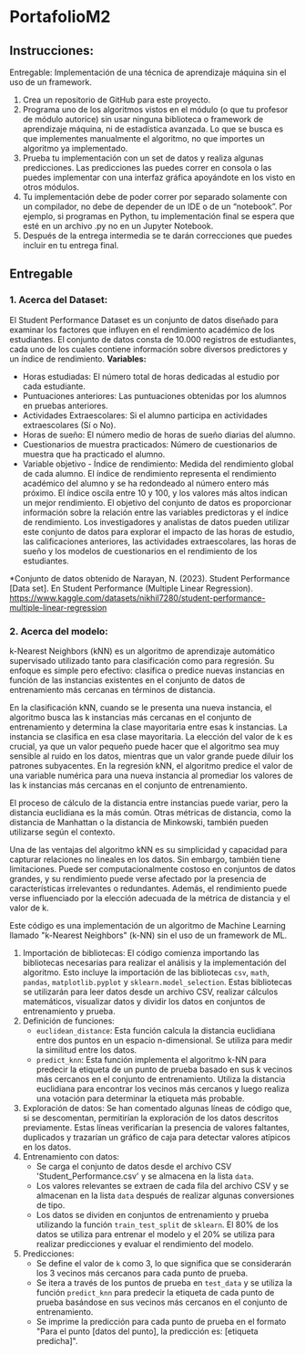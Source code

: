 # PortafolioM2

## Instrucciones:
Entregable: Implementación de una técnica de aprendizaje máquina sin el uso de un framework.

1. Crea un repositorio de GitHub para este proyecto.
2. Programa uno de los algoritmos vistos en el módulo (o que tu profesor de módulo autorice) sin usar ninguna biblioteca o framework de aprendizaje máquina, ni de estadística avanzada. Lo que se busca es que implementes manualmente el algoritmo, no que importes un algoritmo ya implementado. 
3. Prueba tu implementación con un set de datos y realiza algunas predicciones. Las predicciones las puedes correr en consola o las puedes implementar con una interfaz gráfica apoyándote en los visto en otros módulos.
4. Tu implementación debe de poder correr por separado solamente con un compilador, no debe de depender de un IDE o de un “notebook”. Por ejemplo, si programas en Python, tu implementación final se espera que esté en un archivo .py no en un Jupyter Notebook.
5. Después de la entrega intermedia se te darán correcciones que puedes incluir en tu entrega final.

## Entregable
### 1. Acerca del Dataset:
El Student Performance Dataset es un conjunto de datos diseñado para examinar los factores que influyen en el rendimiento académico de los estudiantes. El conjunto de datos consta de 10.000 registros de estudiantes, cada uno de los cuales contiene información sobre diversos predictores y un índice de rendimiento.
**Variables:**
*  Horas estudiadas: El número total de horas dedicadas al estudio por cada estudiante.
*  Puntuaciones anteriores: Las puntuaciones obtenidas por los alumnos en pruebas anteriores.
*  Actividades Extraescolares: Si el alumno participa en actividades extraescolares (Sí o No).
*  Horas de sueño: El número medio de horas de sueño diarias del alumno.
*  Cuestionarios de muestra practicados: Número de cuestionarios de muestra que ha practicado el alumno.
*  Variable objetivo - Índice de rendimiento: Medida del rendimiento global de cada alumno. El índice de rendimiento representa el rendimiento académico del alumno y se ha redondeado al número entero más próximo. El índice oscila entre 10 y 100, y los valores más altos indican un mejor rendimiento.
El objetivo del conjunto de datos es proporcionar información sobre la relación entre las variables predictoras y el índice de rendimiento. Los investigadores y analistas de datos pueden utilizar este conjunto de datos para explorar el impacto de las horas de estudio, las calificaciones anteriores, las actividades extraescolares, las horas de sueño y los modelos de cuestionarios en el rendimiento de los estudiantes.

*Conjunto de datos obtenido de Narayan, N. (2023). Student Performance [Data set]. En Student Performance (Multiple Linear Regression). https://www.kaggle.com/datasets/nikhil7280/student-performance-multiple-linear-regression

### 2. Acerca del modelo:
k-Nearest Neighbors (kNN) es un algoritmo de aprendizaje automático supervisado utilizado tanto para clasificación como para regresión. Su enfoque es simple pero efectivo: clasifica o predice nuevas instancias en función de las instancias existentes en el conjunto de datos de entrenamiento más cercanas en términos de distancia.

En la clasificación kNN, cuando se le presenta una nueva instancia, el algoritmo busca las k instancias más cercanas en el conjunto de entrenamiento y determina la clase mayoritaria entre esas k instancias. La instancia se clasifica en esa clase mayoritaria. La elección del valor de k es crucial, ya que un valor pequeño puede hacer que el algoritmo sea muy sensible al ruido en los datos, mientras que un valor grande puede diluir los patrones subyacentes. En la regresión kNN, el algoritmo predice el valor de una variable numérica para una nueva instancia al promediar los valores de las k instancias más cercanas en el conjunto de entrenamiento.

El proceso de cálculo de la distancia entre instancias puede variar, pero la distancia euclidiana es la más común. Otras métricas de distancia, como la distancia de Manhattan o la distancia de Minkowski, también pueden utilizarse según el contexto.

Una de las ventajas del algoritmo kNN es su simplicidad y capacidad para capturar relaciones no lineales en los datos. Sin embargo, también tiene limitaciones. Puede ser computacionalmente costoso en conjuntos de datos grandes, y su rendimiento puede verse afectado por la presencia de características irrelevantes o redundantes. Además, el rendimiento puede verse influenciado por la elección adecuada de la métrica de distancia y el valor de k.

Este código es una implementación de un algoritmo de Machine Learning llamado "k-Nearest Neighbors" (k-NN) sin el uso de un framework de ML.
1. Importación de bibliotecas: El código comienza importando las bibliotecas necesarias para realizar el análisis y la implementación del algoritmo. Esto incluye la importación de las bibliotecas `csv`, `math`, `pandas`, `matplotlib.pyplot` y `sklearn.model_selection`. Estas bibliotecas se utilizarán para leer datos desde un archivo CSV, realizar cálculos matemáticos, visualizar datos y dividir los datos en conjuntos de entrenamiento y prueba.
2. Definición de funciones:
   - `euclidean_distance`: Esta función calcula la distancia euclidiana entre dos puntos en un espacio n-dimensional. Se utiliza para medir la similitud entre los datos.
   - `predict_knn`: Esta función implementa el algoritmo k-NN para predecir la etiqueta de un punto de prueba basado en sus k vecinos más cercanos en el conjunto de entrenamiento. Utiliza la distancia euclidiana para encontrar los vecinos más cercanos y luego realiza una votación para determinar la etiqueta más probable.
3. Exploración de datos: Se han comentado algunas líneas de código que, si se descomentan, permitirían la exploración de los datos descritos previamente. Estas líneas verificarían la presencia de valores faltantes, duplicados y trazarían un gráfico de caja para detectar valores atípicos en los datos.
4. Entrenamiento con datos:
   - Se carga el conjunto de datos desde el archivo CSV 'Student_Performance.csv' y se almacena en la lista `data`.
   - Los valores relevantes se extraen de cada fila del archivo CSV y se almacenan en la lista `data` después de realizar algunas conversiones de tipo.
   - Los datos se dividen en conjuntos de entrenamiento y prueba utilizando la función `train_test_split` de `sklearn`. El 80% de los datos se utiliza para entrenar el modelo y el 20% se utiliza para realizar predicciones y evaluar el rendimiento del modelo.
5. Predicciones:
   - Se define el valor de `k` como 3, lo que significa que se considerarán los 3 vecinos más cercanos para cada punto de prueba.
   - Se itera a través de los puntos de prueba en `test_data` y se utiliza la función `predict_knn` para predecir la etiqueta de cada punto de prueba basándose en sus vecinos más cercanos en el conjunto de entrenamiento.
   - Se imprime la predicción para cada punto de prueba en el formato "Para el punto [datos del punto], la predicción es: [etiqueta predicha]".
